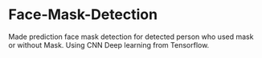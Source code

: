 # Face-Mask-Detection
Made prediction face mask detection for detected person who used mask or without Mask.  Using CNN Deep learning from Tensorflow.

